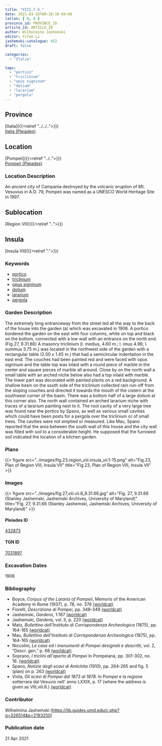 ```yaml
---
title: "VIII.7.6."
date: 2021-03-26T00:10:10-04:00
latlon: [ 0, 0 ]
province_id: PROVINCE_ID
article_id: ARTICLE_ID
author: Wilhelmina Jashemski
editor: Yifan Li
jashemski-catalogue: 452
draft: false

categories:
  - "Italia"

tags:
  - "portico"
  - "triclinium"
  - "opus signinum"
  - "dolium"
  - "lararium"  
  - "pergola"
---
```


## Province
[Italia]({{<relref "../../..">}}) \
[Italia (Pleiades)](https://pleiades.stoa.org/places/1052)

## Location
[Pompeii]({{<relref "../..">}}) \
[Pompeii (Pleiades)](https://pleiades.stoa.org/places/433032)

### Location Description
An ancient city of Campania destroyed by the volcanic eruption of Mt. Vesuvius in A.D. 79, Pompeii was named as a UNESCO World Heritage Site in 1997.

## Sublocation
[Region VIII]({{<relref "..">}})

## Insula
[Insula VII]({{<relref ".">}})

### Keywords
 - [portico](http://vocab.getty.edu/page/aat/300004145)
 - [triclinium](http://vocab.getty.edu/page/aat/300004359)
 - [opus signinum](http://vocab.getty.edu/page/aat/300379969)
 - [dolium](http://vocab.getty.edu/page/aat/300400601)
 - [lararium](http://vocab.getty.edu/page/aat/300400600)
 - [pergola](http://vocab.getty.edu/page/aat/300006783)

### Garden Description
The extremely long entranceway from the street led all the way to the back of the house into the garden (a) which was excavated in 1906. A portico bordered the garden on the east with four columns, white on top and black on the bottom, connected with a low wall with an entrance on the north end. (Fig.27,  9.31.66) A masonry triclinium (l. medius, 4.60 m.; l. imus  4.96; l. summus 3.75 m.) was located in the northwest side of the garden with a rectangular table (2.00 x 1.45 m.) that had a semicircular indentation in the east end. The couches had been painted red and were faced with opus signinum and the table top was inlaid with a round piece of marble in the center and square pieces of marble all around. Close by on the north wall a small table with an arched niche below also had a top inlaid with marble. The lower part was decorated with painted plants on a red background. A shallow basin on the south side of the triclinium collected rain run-off from the sloping couches and directed it towards the mouth of the cistern at the southwest corner of the basin. There was a bottom half of a large dolium at this corner also. The north wall contained an arched lararium niche with traces of a lararium painting next to it. The root cavity of a very large tree was found near the portico by Spano, as well as various small cavities which could have been posts for a pergola over the triclinium or of small trees. The cavities were not emptied or measured. Like Mau, Spano reported that the area between the south wall of this house and the city wall was filled with soil to a considerable height. He supposed that the furrowed soil indicated the location of a kitchen garden.

### Plans
{{< figure src="../images/fig.23.region_viii.insula_vii.1-15.png" alt="Fig.23, Plan of Region VIII, Insula VII" title="Fig.23, Plan of Region VIII, Insula VII" >}}

### Images
{{< figure src="../images/fig.27,viii.vii.6_9.31.66.jpg" alt="Fig. 27, 9.31.66 (Stanley Jashemski, Jashemski Archives, University of Maryland)" title="Fig. 27, 9.31.66 (Stanley Jashemski, Jashemski Archives, University of Maryland)" >}}


#### Pleiades ID
[432873](https://pleiades.stoa.org/places/538911200)

#### TGN ID
[7031897](http://vocab.getty.edu/page/tgn/2053030)

###  Excavation Dates
1906

### Bibliography
* Boyce, *Corpus of the Lararia of Pompeii*, Memoris of the American Academy in Rome (1937), p. 78, no. 376 [(worldcat)](http://www.worldcat.org/oclc/1131425884)
* Fiorelli, *Descrizione di Pompei*, pp. 348-349 [(worldcat)](http://www.worldcat.org/oclc/1198324804)
* Jashemski, *Gardens*, 1:187 [(worldcat)](http://www.worldcat.org/oclc/1047945215)
* Jashemski, *Gardens*, vol. II, p. 220 [(worldcat)](http://www.worldcat.org/oclc/1113367431)
* Matz, *Bullettino dell'Instituto di Corrispondenza Archeologica* (1875), pp. 164-165 [(worldcat)](http://www.worldcat.org/oclc/823239162)
* Mau, *Bullettino dell'Instituto di Corrispondenza Archeologica* (1875), pp. 164-165 [(worldcat)](http://www.worldcat.org/oclc/823239162)
* Niccolini, *Le case ed i monumenti di Pompei designati e descritti*, vol. 2, “Descr. gen,” p. 68 [(worldcat)](http://www.worldcat.org/oclc/906755593)
* Soprano, *I triclini all'aperto di Pompei* In Pompeiana, pp. 301-302, no. 16. [(worldcat)](http://www.worldcat.org/oclc/78719058)
* Spano, *Notizie degli scavi di Antichita* (1910), pp. 264-265 and fig. 5 (plan) on p. 263 [(worldcat)](http://www.worldcat.org/oclc/638883283)
* Viola, *Gli scavi di Pompei dal 1873 al 1878.* In Pompei e la regione sotterrara dal Vesuvio nell' anno LXXIX, p. 17 (where the address is given as VIII,viii.6.) [(worldcat)](http://www.worldcat.org/oclc/254502217)


### Contributor
Wilhelmina Jashemski (https://lib.guides.umd.edu/c.php?g=326514&p=2193250)

### Publication date

21 Apr 2021
